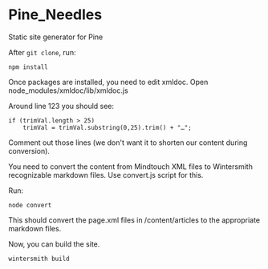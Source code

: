 Pine_Needles
============

Static site generator for Pine

After `git clone`, run:

    npm install

Once packages are installed, you need to edit xmldoc.  Open node_modules/xmldoc/lib/xmldoc.js

Around line 123 you should see:

    if (trimVal.length > 25)
        trimVal = trimVal.substring(0,25).trim() + "…";

Comment out those lines (we don't want it to shorten our content during conversion).

You need to convert the content from Mindtouch XML files to Wintersmith recognizable markdown files.  Use convert.js script for this.

Run:

    node convert

This should convert the page.xml files in /content/articles to the appropriate markdown files.

Now, you can build the site.

	wintersmith build